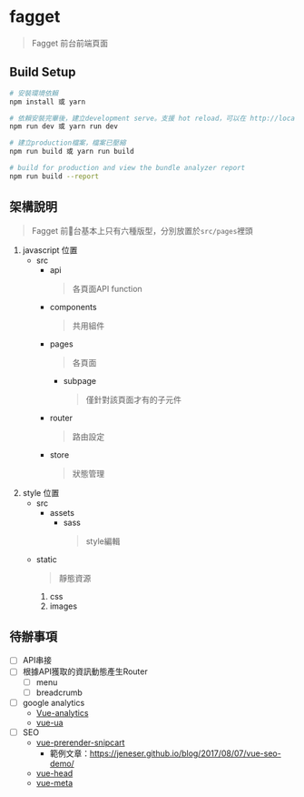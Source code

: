 # fagget

> Fagget 前台前端頁面

## Build Setup

``` bash
# 安裝環境依賴
npm install 或 yarn

# 依賴安裝完畢後，建立development serve。支援 hot reload，可以在 http://localhost:8080上即時查看修改
npm run dev 或 yarn run dev

# 建立production檔案，檔案已壓縮
npm run build 或 yarn run build

# build for production and view the bundle analyzer report
npm run build --report
```

## 架構說明
> Fagget 前台基本上只有六種版型，分別放置於`src/pages`裡頭

1. javascript 位置
    * src
        * api
          > 各頁面API function
        * components
          > 共用組件
        * pages
          > 各頁面
          * subpage
            > 僅針對該頁面才有的子元件
        * router
          > 路由設定
        * store
          > 狀態管理
2. style 位置
    * src
        * assets
            * sass
                > style編輯
    * static
      > 靜態資源
        1. css
        2. images

## 待辦事項
- [ ] API串接
- [ ] 根據API獲取的資訊動態產生Router
  - [ ] menu
  - [ ] breadcrumb
- [ ] google analytics
    * [Vue-analytics](https://github.com/MatteoGabriele/vue-analytics)
    * [vue-ua](https://github.com/ScreamZ/vue-analytics)
- [ ] SEO
    * [vue-prerender-snipcart](https://github.com/snipcart/vue-prerender-snipcart)
        * 範例文章：https://jeneser.github.io/blog/2017/08/07/vue-seo-demo/
    * [vue-head](https://github.com/ktquez/vue-head)
    * [vue-meta](https://github.com/declandewet/vue-meta)

